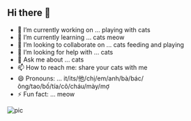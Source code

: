 ## Hi there 👋
- 🔭 I’m currently working on ... playing with cats
- 🌱 I’m currently learning ... cats meow
- 👯 I’m looking to collaborate on ... cats feeding and playing
- 🤔 I’m looking for help with ... cats
- 💬 Ask me about ... cats
- 📫 How to reach me: share your cats with me
- 😄 Pronouns: ... it/its/他/chị/em/anh/bà/bác/ông/tao/bố/tía/cô/cháu/mày/mợ 
- ⚡ Fun fact: ... meow

<!--
**duyiyang/duyiyang** is a ✨ _special_ ✨ repository because its `README.md` (this file) appears on your GitHub profile.

Here are some ideas to get you started:

- 🔭 I’m currently working on ... playing with cats
- 🌱 I’m currently learning ... cats meow
- 👯 I’m looking to collaborate on ... cats feeding and playing
- 🤔 I’m looking for help with ... cats
- 💬 Ask me about ... cats
- 📫 How to reach me: share your cats with me
- 😄 Pronouns: ... it/its/他
- ⚡ Fun fact: ... meow
-->
![pic](duyiyang/pic.png)
